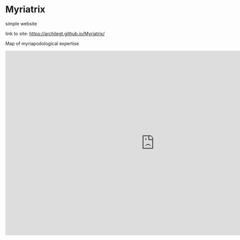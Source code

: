 # Myriatrix
simple website

link to site: https://archilegt.github.io/Myriatrix/

Map of myriapodological expertise
<iframe width="928" height="576" seamless frameborder="0" scrolling="yes" src="https://docs.google.com/spreadsheets/d/e/2PACX-1vRtosTz3w25rbRNWFKOxDjsYISO8RfwyiQiJLsHIt1HNa3KJbDbnA-nzI8i-_PaAq3A4B5qW9LtyZqq/pubchart?oid=1779795642&amp;format=interactive"></iframe>

